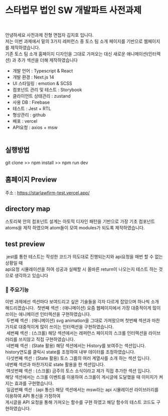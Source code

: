 # 스타법무 법인 SW 개발파트 사전과제

<br />

안녕하세요 사전과제 전형 면접자 김지호 입니다.<br />
저는 이번 과제에서 밑의 3가지 레퍼런스 중 토스 팀 소개 페이지를 기반으로 웹페이지를 제작하였습니다.<br />
<img src="./public/images/select_test.jpg" alt="" />
<br />
기존 토스 팀 소개 홈페이지 디자인을 그대로 가져오는 대신 새로운 애니메이션(인터렉션) 과 추가 섹션을 더해 제작하였습니다

- 개발 언어 : Typescript & React
- 개발 환경 : Next.js 14
- UI 스타일링 : emotion & SCSS
- 컴포넌트 관리 및 테스트 : Storybook
- 클라이언트 상태관리 : zustand
- 사용 DB : Firebase
- 테스트 : Jest + RTL
- 형상관리 : github
- 배포 : vercel
- API요청 : axios + msw
  <br />
  <br />

## 실행방법

git clone >> npm install >> npm run dev
<br />

## 홈페이지 Preview

주소 : https://starlawfirm-test.vercel.app/
<br />
<img src="./public/images/readme/preview.jpg" alt="" />

## directory map

  <img src="./public/images/readme/directory_map.jpg" alt="" />
  <br />
  스토리북 안의 컴포넌트 설계는 아토믹 디자인 패턴을 기반으로 가장 기초 컴포넌트 atoms을 제작 하였으며 atom들이 모여 modules가 되도록 제작하였습니다.

## test preview

  <img src="./public/images/readme/test.jpg" alt="" />
  jest를 통한 테스트는 작성한 코드가 의도대로 진행되는지와 api요청을 매번 할 수 없는 상황일 때<br />
  api요청 시뮬레이션을 하여 성공과 실패할 시 올바른 return이 나오는지 테스트 하는 것으로 생각하고 있습니다

### 📌 주요기능

이번 과제에선 섹션마다 보여드리고 싶은 기술들을 각자 다르게 잡았으며 하나씩 소개 해드리겠습니다.
<img src="./public/images/readme/preview.jpg" alt="" />
첫번째 섹션 : (애니메이션) 요즘 웹페이지에서 가장 대중적이게 많이 쓰이는 애니메이션 인터렉션을 구현하였습니다.<br />
<img src="./public/images/readme/section-02.jpg" alt="" />
두번째 섹션 : (애니메이션) svg animation을 그대로 가져왔으며 첫번째 섹션과 마찬가지로 대중적이게 많이 쓰이는 인터렉션을 구현하였습니다.<br />
<img src="./public/images/readme/section-03.jpg" alt="" />
세번째 섹션 : (스크롤) 해당 섹션에서는 레퍼런스 페이지의 스크롤 인터렉션을 라이브러리를 쓰지않고 직접 구현하였습니다.<br />
<img src="./public/images/readme/section-04.jpg" alt="" />
네번째 섹션 : (State 활용) 해당 섹션에서는 History를 보여주는 섹션입니다.<br />history연도를 클릭시 state를 조정하여 내부 데이터를 조정하였습니다.<br />
<img src="./public/images/readme/section-05.jpg" alt="" />
다섯번째 섹션 : (State 활용) 토스 그룹의 여러 계열사를 소개 하는 섹션 입니다.<br />네번째 섹션과 마찬가지로 state 활용을 한 섹션입니다.<br />
<img src="./public/images/readme/section-06.jpg" alt="" />
여섯번째 섹션 : (스크롤) 금주의 토스 소식이라고 제가 직접 추가한 섹션 입니다.<br />해당 섹션에서는 스크롤 이벤트를 이용하여 스크롤이 게시글에 도달했을 때 이미지가 켜지는 효과를 구현했습니다.<br />
<img src="./public/images/readme/section-07.jpg" alt="" />
일곱번째 섹션 : (api 통신) 해당 섹션에서는 msw라는 api 시뮬레이션 라이브러리를 이용하여 API 통신을 가정하여<br />게시글을 API 요청을 통해 가져오는 함수를 구현 하였고 해당 함수의 테스트 코드도 구현하였습니다.<br />
